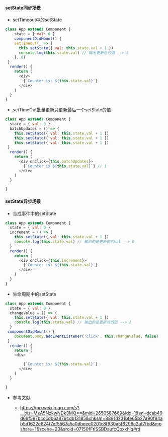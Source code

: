 #### setState同步场景
+ setTimeout中的setState

```javascript
class App extends Component {
    state = { val: 0 }
    componentDidMount() {
    setTimeout(_ => {
      this.setState({ val: this.state.val + 1 })
      console.log(this.state.val) // 输出更新后的值 --> 1
    }, 0)
 }
  render() {
    return (
      <div>
        {`Counter is: ${this.state.val}`}
      </div>
    )
  }
}
```

+ setTimeOut批量更新只更新最后一个setState的值

```javascript
class App extends Component {
  state = { val: 0 }
  batchUpdates = () => {
    this.setState({ val: this.state.val + 1 })
    this.setState({ val: this.state.val + 1 })
    this.setState({ val: this.state.val + 1 })
 }
  render() {
    return (
      <div onClick={this.batchUpdates}>
        {`Counter is ${this.state.val}`} // 1
      </div>
    )
  }

}
```

#### setState异步场景

+ 合成事件中的setState

```javascript
class App extends Component {
  state = { val: 0 }
  increment = () => {
    this.setState({ val: this.state.val + 1 })
    console.log(this.state.val) // 输出的是更新前的val --> 0
  }
  render() {
    return (
      <div onClick={this.increment}>
        {`Counter is: ${this.state.val}`}
      </div>
    )
  }
}
```

+ 生命周期中的setState

```javascript
class App extends Component {
  state = { val: 0 }
  changeValue = () => {
    this.setState({ val: this.state.val + 1 })
    console.log(this.state.val) // 输出的是更新后的值 --> 1
  }
 componentDidMount() {
    document.body.addEventListener('click', this.changeValue, false)
 }
  render() {
    return (
    <div>

        {`Counter is: ${this.state.val}`}
      </div>
    )
  }

}
```

+ 参考文献

    + https://mp.weixin.qq.com/s?__biz=MzA5NzkwNDk3MQ==&mid=2650587669&idx=1&sn=dcab49d69f597bcccdb6a879cdb13185&chksm=8891d231bfe65b27a90f94ab5d1622e624f7ef5567a5a0dbeee0201c8f930a5f6296c2af7fbd&mpshare=1&scene=23&srcid=07150fFtISSBDaufcQbxxhlq#rd